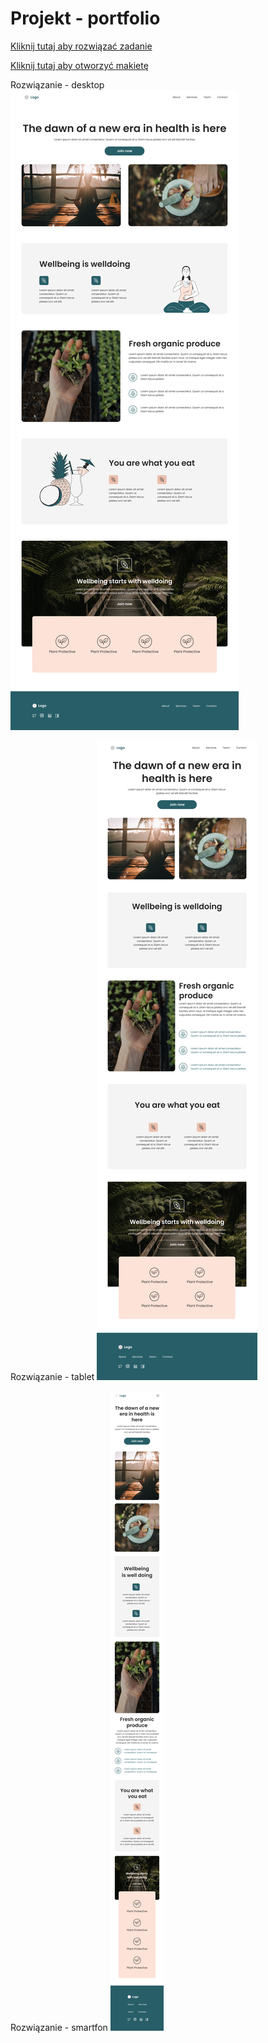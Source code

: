 # Projekt - portfolio
[Kliknij tutaj aby rozwiązać zadanie](https://githubbox.com/Publishing-School/css-landing-page)

[Kliknij tutaj aby otworzyć makietę](https://www.figma.com/file/se8VqYaCzEV7EFQeTGhF1r/Minimalistic-Responsive-Landing-Pages-(Community)-(Copy)?type=design&node-id=0%3A1&mode=design&t=E6JmEjKNvVY6dBEn-1)

Rozwiązanie - desktop
![image info](./Desktop.png)

Rozwiązanie - tablet
![image info](./Tablet.png)

Rozwiązanie - smartfon
![image info](./Mobile.png)

